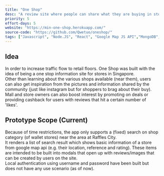 ```yaml
---
title: "One Shop"
desc: "A review site where people can share what they are buying in stores. (Incomplete)"
priority: 5
effort-days: 5
website: "https://min-one-shop.herokuapp.com/"
source-code: "https://github.com/Qwetuo/oneshop/"
tags: ["Javascript", "Node.JS", "React", "Google Map JS API","MongoDB","REST API","Redux"]
---
```

  Idea
 -
In order to increase traffic flow to retail floors. One Shop was built with the idea of being a one stop information site for stores in Singapore. \
Other than learning about the various shops available (near them), users can also get inspiration from the pictures and information shared by the community (just like instagram but for shoppers to brag about their buy). \
Mall and store owners can also boost interest by promoting on deals or providing cashback for users with reviews that hit a certain number of 'likes'.

 Prototype Scope (Current)
 -
 Because of time restrictions, the app only supports a (fixed) search on shop category (of wallet stores) near the area at Raffles City. \
 It renders a list of search result which shows basic information of a store from google map api (e.g. their location, reference and rating). These items are intended to be built into modals that open up with reviews/images that can be created by users on the site. \
 Local authentication using username and password have been built but does not have any use scenario (as of now).